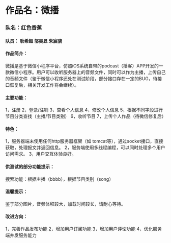 # 作品名：微播

### 队名：红色香蕉
#### 队员： 耿希超 邬昊昱 朱宸骁

#### 作品简介：
微播是基于微信小程序平台，仿照iOS系统自带的podcast（播客）APP开发的一款微信小程序。用户可以收听服务器上的音频文件，同时可以作为主播，上传自己的音频文件（鉴于微信小程序还处在测试阶段，部分接口存在一定的BUG，待接口恢复后，相关开发工作将会继续）。
#### 主要功能：
1，注册
2，登录/注销
3，查看个人信息
4，修改个人信息
5，根据不同字段进行节目分类查找（主播/节目类别）
6，收听节目
7，上传个人作品（待微信修复后）
#### 特色：
1，服务器端未使用任何http服务器框架（如 tomcat等），通过socket接口，直接获取，处理报文并返回信息。
2，服务端使用多线程编程，可以同时处理多个用户访问需求。
3，用户交互体验良好。

#### 供测试的部分功能提示：
搜索功能：根据主播（bbbb），根据节目类别（song）
#### 温馨提示：
鉴于部分图片，音频体积较大，加载时间较长，请耐心等待。
#### 改进方向：
1，完善作品发布功能
2，增加用户订阅功能
3，增加用户评论功能
4，优化服务端并发服务能力
